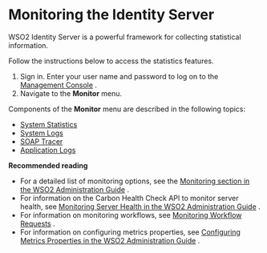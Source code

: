 # Monitoring the Identity Server

WSO2 Identity Server is a powerful framework for collecting statistical
information.

Follow the instructions below to access the statistics features.

1.  Sign in. Enter your user name and password to log on to the
    [Management Console](_Getting_Started_with_the_Management_Console_)
    .
2.  Navigate to the **Monitor** menu.

Components of the **Monitor** menu are described in the following
topics:

-   [System Statistics](_System_Statistics_)
-   [System Logs](_System_Logs_)
-   [SOAP Tracer](_SOAP_Tracer_)
-   [Application Logs](_Application_Logs_)

**Recommended reading**

-   For a detailed list of monitoring options, see the [Monitoring
    section in the WSO2 Administration
    Guide](https://docs.wso2.com/display/ADMIN44x/Monitoring) .
-   For information on the Carbon Health Check API to monitor server
    health, see [Monitoring Server Health in the WSO2 Administration
    Guide](https://docs.wso2.com/display/ADMIN44x/Monitoring+Server+Health)
    .
-   For information on monitoring workflows, see [Monitoring Workflow
    Requests](_Monitoring_Workflow_Requests_) .
-   For information on configuring metrics properties, see [Configuring
    Metrics Properties in the WSO2 Administration
    Guide](https://docs.wso2.com/display/ADMIN44x/Configuring+Metrics+Properties)
    .
